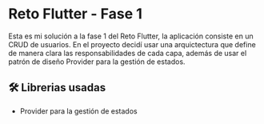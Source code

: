 # Reto Flutter - Fase 1

Esta es mi solución a la fase 1 del Reto Flutter, la aplicación consiste en un CRUD de usuarios.
En el proyecto decidí usar una arquictectura que define de manera clara las responsabilidades de cada capa,
además de usar el patrón de diseño Provider para la gestión de estados.

## 🛠️ Librerias usadas

- Provider para la gestión de estados
